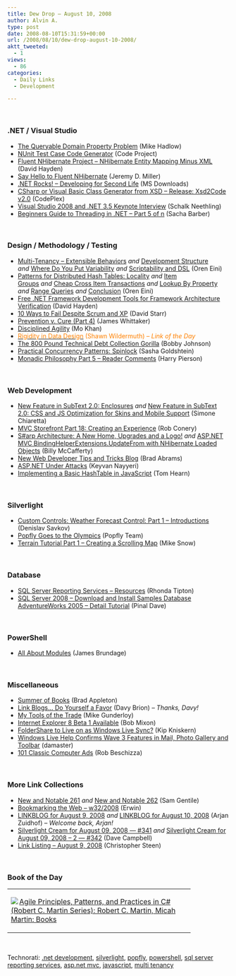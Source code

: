 ```yaml
---
title: Dew Drop – August 10, 2008
author: Alvin A.
type: post
date: 2008-08-10T15:31:59+00:00
url: /2008/08/10/dew-drop-august-10-2008/
aktt_tweeted:
  - 1
views:
  - 86
categories:
  - Daily Links
  - Development

---
```

</p> 

&#160;

### .NET / Visual Studio

  * [The Queryable Domain Property Problem][1] (Mike Hadlow)
  * [NUnit Test Case Code Generator][2] (Code Project)
  * [Fluent NHibernate Project &#8211; NHibernate Entity Mapping Minus XML][3] (David Hayden)
  * [Say Hello to Fluent NHibernate][4] (Jeremy D. Miller)
  * [.NET Rocks! &#8211; Developing for Second Life][5] (MS Downloads)
  * [CSharp or Visual Basic Class Generator from XSD &#8211; Release: Xsd2Code v2.0][6] (CodePlex)
  * [Visual Studio 2008 and .NET 3.5 Keynote Interview][7] (Schalk Neethling)
  * [Beginners Guide to Threading in .NET &#8211; Part 5 of n][8] (Sacha Barber)

&#160;

### Design / Methodology / Testing

  * [Multi-Tenancy &#8211; Extensible Behaviors][9] _and_&#160;[Development Structure][10] _and_&#160;[Where Do You Put Variability][11] _and_&#160;[Scriptability and DSL][12] (Oren Eini)
  * [Patterns for Distributed Hash Tables: Locality][13]&#160;_and_ [Item Groups][14]&#160;_and_&#160;[Cheap Cross Item Transactions][15] _and_&#160;[Lookup By Property][16] _and_&#160;[Range Queries][17] _and_&#160;[Conclusion][18] (Oren Eini)
  * [Free .NET Framework Development Tools for Framework Architecture Verification][19] (David Hayden)
  * [10 Ways to Fail Despite Scrum and XP][20] (David Starr)
  * [Prevention v. Cure (Part 4)][21] (James Whittaker)
  * [Disciplined Agility][22] (Mo Khan)
  * [<font color="#ff8000">Rigidity in Data Design</font>][23] <font color="#ff8000">(Shawn Wildermuth)<em> – Link of the Day</em></font>
  * [The 800 Pound Technical Debt Collection Gorilla][24] (Bobby Johnson)
  * [Practical Concurrency Patterns: Spinlock][25] (Sasha Goldshtein)
  * [Monadic Philosophy Part 5 &#8211; Reader Comments][26] (Harry Pierson)

&#160;

### Web Development

  * [New Feature in SubText 2.0: Enclosures][27]&#160;_and_&#160;[New Feature in SubText 2.0: CSS and JS Optimization for Skins and Mobile Support][28] (Simone Chiaretta)
  * [MVC Storefront Part 18: Creating an Experience][29] (Rob Conery)
  * [S#arp Architecture: A New Home, Upgrades and a Logo!][30]&#160;_and_&#160;[ASP.NET MVC BindingHelperExtensions.UpdateFrom with NHibernate Loaded Objects][31] (Billy McCafferty)
  * [New Web Developer Tips and Tricks Blog][32] (Brad Abrams)
  * [ASP.NET Under Attacks][33] (Keyvan Nayyeri)
  * [Implementing a Basic HashTable in JavaScript][34] (Tom Hearn)

&#160;</p> 

### Silverlight

  * [Custom Controls: Weather Forecast Control: Part 1 – Introductions][35] (Denislav Savkov)
  * [Popfly Goes to the Olympics][36] (Popfly Team)
  * [Terrain Tutorial Part 1 &#8211; Creating a Scrolling Map][37] (Mike Snow)

&#160;

### Database

  * [SQL Server Reporting Services – Resources][38] (Rhonda Tipton)
  * [SQL Server 2008 &#8211; Download and Install Samples Database AdventureWorks 2005 &#8211; Detail Tutorial][39] (Pinal Dave)

&#160;

### PowerShell

  * [All About Modules][40] (James Brundage)

&#160;

### Miscellaneous

  * [Summer of Books][41] (Brad Appleton)
  * [Link Blogs&#8230; Do Yourself a Favor][42] (Davy Brion) _– Thanks, Davy!_
  * [My Tools of the Trade][43] (Mike Gunderloy)
  * [Internet Explorer 8 Beta 1 Available][44] (Bob Mixon)
  * [FolderShare to Live on as Windows Live Sync?][45] (Kip Kniskern)
  * [Windows Live Help Confirms Wave 3 Features in Mail, Photo Gallery and Toolbar][46] (damaster)
  * [101 Classic Computer Ads][47] (Rob Beschizza)

&#160;</p> 

### More Link Collections

  * [New and Notable 261][48]&#160;_and_&#160;[New and Notable 262][49] (Sam Gentile)
  * [Bookmarking the Web &#8211; w32/2008][50] (Erwin)
  * [LINKBLOG for August 9, 2008][51]&#160;_and_&#160;[LINKBLOG for August 10, 2008][52] (Arjan Zuidhof) _– Welcome back, Arjan!_
  * [Silverlight Cream for August 09, 2008 &#8212; #341][53]&#160;_and_ [Silverlight Cream for August 09, 2008 &#8211; 2 &#8212; #342][54] (Dave Campbell)
  * [Link Listing &#8211; August 9, 2008][55] (Christopher Steen)

&#160;

### Book of the Day

<div class="wlWriterSmartContent" id="scid:7dc1bd33-94bd-46fd-a20b-0131235bcd47:25606d8b-293d-412b-ba6c-a2af2012d942" style="padding-right: 0px; display: inline; padding-left: 0px; float: none; padding-bottom: 0px; margin: 0px; padding-top: 0px">
  <table cellspacing="0" cellpadding="2" width="400" border="0" unselectable="on">
    <tr>
      <td valign="top" width="400">
        <p>
          <a title="Agile Principles, Patterns, and Practices in C# (Robert C. Martin Series): Robert C. Martin, Micah Martin: Books" href="http://www.amazon.com/exec/obidos/ASIN/0131857258/alvinashcraft-20"><img data-recalc-dims="1" decoding="async" src="https://i0.wp.com/images.amazon.com/images/P/0131857258.01.MZZZZZZZ.jpg?w=660" border="0" align="left" style="float:left" />Agile Principles, Patterns, and Practices in C# (Robert C. Martin Series): Robert C. Martin, Micah Martin: Books</a>
        </p>
      </td>
    </tr>
  </table>
</div>

&#160;

<div class="wlWriterSmartContent" id="scid:C16BAC14-9A3D-4c50-9394-FBFEF7A93539:ed888f56-0546-49f3-8367-b85c149aba74" style="padding-right: 0px; display: inline; padding-left: 0px; float: none; padding-bottom: 0px; margin: 0px; padding-top: 0px">
  <!--dotnetkickit-->
</div>

<div class="wlWriterSmartContent" id="scid:d7bf807d-7bb0-458a-811f-90c51817d5c2:8ac81427-474e-49d7-81c4-86890a76da19" style="padding-right: 0px; display: inline; padding-left: 0px; float: none; padding-bottom: 0px; margin: 0px; padding-top: 0px">
  <p>
    <span class="TagSite">Technorati:</span> <a href="http://technorati.com/tag/.net+development" rel="tag" class="tag">.net development</a>, <a href="http://technorati.com/tag/silverlight" rel="tag" class="tag">silverlight</a>, <a href="http://technorati.com/tag/popfly" rel="tag" class="tag">popfly</a>, <a href="http://technorati.com/tag/powershell" rel="tag" class="tag">powershell</a>, <a href="http://technorati.com/tag/sql+server+reporting+services" rel="tag" class="tag">sql server reporting services</a>, <a href="http://technorati.com/tag/asp.net+mvc" rel="tag" class="tag">asp.net mvc</a>, <a href="http://technorati.com/tag/javascript" rel="tag" class="tag">javascript</a>, <a href="http://technorati.com/tag/multi+tenancy" rel="tag" class="tag">multi tenancy</a><br /><!-- StartInsertedTags: .net development, silverlight, popfly, powershell, sql server reporting services, asp.net mvc, javascript, multi tenancy :EndInsertedTags -->
  </p>
</div>

 [1]: http://mikehadlow.blogspot.com/2008/08/queryable-domain-property-problem.html
 [2]: http://www.codeproject.com/KB/architecture/NUnit_test_case.aspx
 [3]: http://www.pnpguidance.net/post/FluentNHibernateProjectNHibernateEntityMappingMinusXML.aspx
 [4]: http://codebetter.com/blogs/jeremy.miller/archive/2008/08/08/introducing-fluent-nhibernate.aspx
 [5]: http://www.microsoft.com/downloads/details.aspx?familyid=91b48863-02cf-412e-814d-1ac41a9a8ef5&displaylang=en&tm
 [6]: http://www.codeplex.com/Xsd2Code/Release/ProjectReleases.aspx?ReleaseId=16141
 [7]: http://dotnet.dzone.com/news/visual-studio-2008-and-net-35-
 [8]: http://www.codeproject.com/KB/threads/ThreadingDotNet5.aspx
 [9]: http://ayende.com/Blog/archive/2008/08/09/Multi-Tenancy--Extensible-Behaviors.aspx
 [10]: http://ayende.com/Blog/archive/2008/08/09/Multi-Tenancy--Development-Structure.aspx
 [11]: http://ayende.com/Blog/archive/2008/08/09/Multi-Tenancy--Where-do-you-put-variability.aspx
 [12]: http://ayende.com/Blog/archive/2008/08/09/Multi-Tenancy--Scriptability-and-DSL.aspx
 [13]: http://ayende.com/Blog/archive/2008/08/08/Patterns-for-Distributed-Hash-Tables-Locality.aspx
 [14]: http://ayende.com/Blog/archive/2008/08/09/Patterns-for-Distributed-Hash-Tables-Item-Groups.aspx
 [15]: http://ayende.com/Blog/archive/2008/08/09/Patterns-for-Distributed-Hash-Tables-Cheap-Cross-Item-Transactions.aspx
 [16]: http://ayende.com/Blog/archive/2008/08/09/Patterns-for-Distributed-Hash-Tables-Lookup-by-property.aspx
 [17]: http://ayende.com/Blog/archive/2008/08/09/Patterns-for-Distributed-Hash-Tables-Range-Queries.aspx
 [18]: http://ayende.com/Blog/archive/2008/08/09/Patterns-for-using-Distributed-Hash-Tables-Conclusion.aspx
 [19]: http://www.pnpguidance.net/post/FreeNetFrameworkDevelopmentToolsFrameworkArchitectureVerification.aspx
 [20]: http://elegantcode.com/2008/08/08/10-ways-to-fail-despite-scrum-and-xp/
 [21]: http://blogs.msdn.com/james_whittaker/archive/2008/08/08/prevention-v-cure-part-four.aspx
 [22]: http://mokhan.ca/blog/2008/08/09/Disciplined+Agility.aspx
 [23]: http://wildermuth.com/2008/08/09/Rigidity_in_Data_Design
 [24]: http://www.iamnotmyself.com/2008/08/10/The800PoundTechnicalDebtCollectionGorilla.aspx
 [25]: http://blogs.microsoft.co.il/blogs/sasha/archive/2008/08/10/practical-concurrency-patterns-spinlock.aspx
 [26]: http://devhawk.net/2008/08/09/Monadic+Philosophy+Part+5+Reader+Comments.aspx
 [27]: http://codeclimber.net.nz/archive/2008/08/08/new-feature-in-subtext-2.0-enclosures.aspx
 [28]: http://codeclimber.net.nz/archive/2008/08/09/new-feature-in-subtext-2.0-css-and-js-optimization.aspx
 [29]: http://blog.wekeroad.com/mvc-storefront/mvcstore-part-18/
 [30]: http://devlicio.us/blogs/billy_mccafferty/archive/2008/08/08/s-arp-architecture-a-new-home-upgrades-and-a-logo.aspx
 [31]: http://devlicio.us/blogs/billy_mccafferty/archive/2008/08/08/asp-net-mvc-bindinghelperextensions-updatefrom-with-nhibernate-loaded-objects.aspx
 [32]: http://blogs.msdn.com/brada/archive/2008/08/08/new-web-developer-tips-and-tricks-blog.aspx
 [33]: http://nayyeri.net/blog/asp.net-under-attacks/
 [34]: http://www.nerdyhearn.com/blog.php?id=68
 [35]: http://www.silverlightshow.net/items/Custom-controls-Weather-forecast-control-Part-1-Introduction.aspx
 [36]: http://popflyteam.spaces.live.com/Blog/cns!51018025071FD37F!303.entry
 [37]: http://silverlight.net/blogs/msnow/archive/2008/08/08/terrain-tutorial-part-1-creating-a-scrolling-map.aspx
 [38]: http://rtipton.wordpress.com/2008/08/09/sql-server-reporting-services-resources/
 [39]: http://blog.sqlauthority.com/2008/08/10/sql-server-2008-download-and-install-samples-database-adventureworks-2005-detail-tutorial/
 [40]: http://blogs.msdn.com/mediaandmicrocode/archive/2008/08/10/microcode-all-about-modules-windows-powershell-ctp2.aspx
 [41]: http://bradapp.blogspot.com/2008/07/summer-of-books.html
 [42]: http://davybrion.com/blog/2008/08/link-blogs-do-yourself-a-favor/
 [43]: http://afreshcup.com/?p=916
 [44]: http://masteringsharepoint.com/blogs/bobmixon/archive/2008/08/09/internet-explorer-8-beta-1-available.aspx
 [45]: http://www.liveside.net/blogs/main/archive/2008/08/09/foldershare-to-live-on-as-windows-live-sync.aspx
 [46]: http://www.liveside.net/blogs/main/archive/2008/08/10/windows-live-help-confirms-wave-3-features-in-mail-photo-gallery-and-toolbar.aspx
 [47]: http://gadgets.boingboing.net/2008/08/08/101-classic-computer.html
 [48]: http://samgentile.com/blogs/samgentile/archive/2008/08/08/new-and-notable-261.aspx
 [49]: http://samgentile.com/blogs/samgentile/archive/2008/08/09/new-and-notable-262.aspx
 [50]: http://www.d2design.be/bookmarking/bookmarking-the-web-w322008/
 [51]: http://www.arjansworld.com/2008/08/09/linkblog-for-august-9-2008/
 [52]: http://www.arjansworld.com/2008/08/10/linkblog-for-august-10-2008/
 [53]: http://geekswithblogs.net/WynApseTechnicalMusings/archive/2008/08/09/124334.aspx
 [54]: http://geekswithblogs.net/WynApseTechnicalMusings/archive/2008/08/09/124336.aspx
 [55]: http://dotnetjunkies.com/WebLog/csteen/archive/2008/08/10/499430.aspx